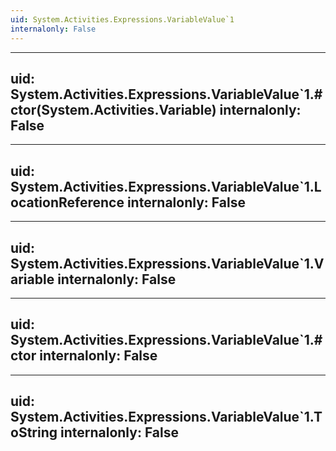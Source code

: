 ```yaml
---
uid: System.Activities.Expressions.VariableValue`1
internalonly: False
---
```


---
uid: System.Activities.Expressions.VariableValue`1.#ctor(System.Activities.Variable)
internalonly: False
---

---
uid: System.Activities.Expressions.VariableValue`1.LocationReference
internalonly: False
---

---
uid: System.Activities.Expressions.VariableValue`1.Variable
internalonly: False
---

---
uid: System.Activities.Expressions.VariableValue`1.#ctor
internalonly: False
---

---
uid: System.Activities.Expressions.VariableValue`1.ToString
internalonly: False
---
